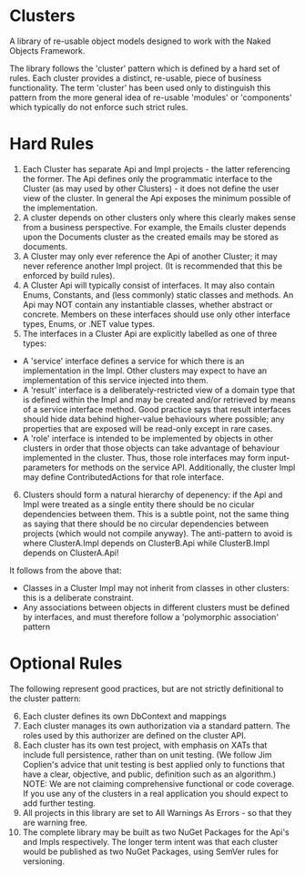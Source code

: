 Clusters
========

A library of re-usable object models designed to work with the Naked Objects Framework.

The library follows the 'cluster' pattern which is defined by a hard set of rules.  Each cluster provides a distinct, re-usable, piece of business functionality. The term 'cluster' has been used only to distinguish this pattern from the more general idea of re-usable 'modules' or 'components' which typically do not enforce such strict rules. 

Hard Rules
==========

1. Each Cluster has separate Api and Impl projects - the latter referencing the former.  The Api defines only the programmatic interface to the Cluster (as may used by other Clusters) - it does not define the user view of the cluster.  In general the Api exposes the minimum possible of the implementation.
2. A cluster depends on other clusters only where this clearly makes sense from a business perspective.  For example, the Emails cluster depends upon the Documents cluster as the created emails may be stored as documents.
3. A Cluster may only ever reference the Api of another Cluster; it may never reference another Impl project.  (It is recommended that this be enforced by build rules).
4. A Cluster Api will typically consist of interfaces.  It may also contain Enums, Constants, and (less commonly) static classes and methods. An Api may NOT contain any instantiable classes, whether abstract or concrete. Members on these interfaces should use only other interface types, Enums, or .NET value types.
5. The interfaces in a Cluster Api are explicitly labelled as one of three types:
- A 'service' interface defines a service for which there is an implementation in the Impl. Other clusters may expect to have an implementation of this service injected into them.
- A 'result' interface is a deliberately-restricted view of a domain type that is defined within the Impl and may be created and/or retrieved by means of a service interface method. Good practice says that result interfaces should hide data behind higher-value behaviours where possible; any properties that are exposed will be read-only except in rare cases.
- A 'role' interface is intended to be implemented by objects in other clusters in order that those objects can take advantage of behaviour implemented in the cluster. Thus, those role interfaces may form input-parameters for methods on the service API. Additionally, the cluster Impl may define ContributedActions for that role interface.
6. Clusters should form a natural hierarchy of depenency: if the Api and Impl were treated as a single entity there should be no cicular dependencies between them.  This is a subtle point, not the same thing as saying that there should be no circular dependencies between projects (which would not compile anyway). The anti-pattern to avoid is where ClusterA.Impl depends on ClusterB.Api while ClusterB.Impl depends on ClusterA.Api! 

It follows from the above that:
 - Classes in a Cluster Impl may not inherit from classes in other clusters: this is a deliberate constraint.
 - Any associations between objects in different clusters must be defined by interfaces, and must therefore follow a 'polymorphic association' pattern
 
Optional Rules
==============

The following represent good practices, but are not strictly definitional to the cluster pattern:

6. Each cluster defines its own DbContext and mappings
7. Each cluster manages its own authorization via a standard pattern.  The roles used by this authorizer are defined on the cluster API.
8. Each cluster has its own test project, with emphasis on XATs that include full persistence, rather than on unit testing.  (We follow Jim Coplien's advice that unit testing is best applied only to functions that have a clear, objective, and public, definition such as an algorithm.) NOTE: We are not claiming comprehensive functional or code coverage. If you use any of the clusters in a real application you should expect to add further testing.
9. All projects in this library are set to All Warnings As Errors - so that they are warning free.
10. The complete library may be built as two NuGet Packages for the Api's and Impls respectively.  The longer term intent was that each cluster would be published as two NuGet Packages, using SemVer rules for versioning.
